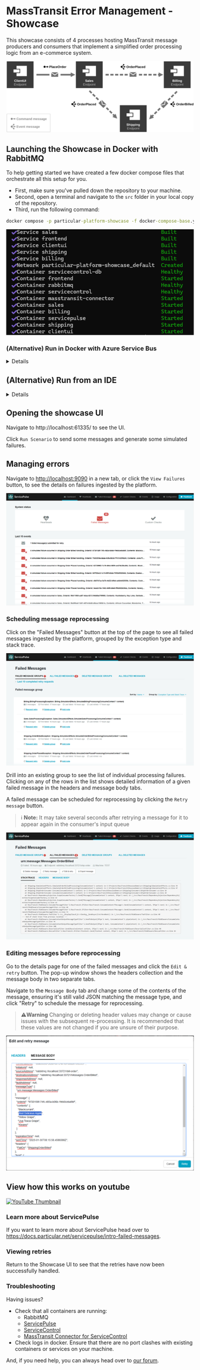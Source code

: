 # MassTransit Error Management - Showcase

This showcase consists of 4 processes hosting MassTransit message producers and consumers that implement a simplified order processing logic from an e-commerce system.

![System Overview](docs/diagram.svg "width=680")

## Launching the Showcase in Docker with **RabbitMQ**

To help getting started we have created a few docker compose files that orchestrate all this setup for you.

- First, make sure you've pulled down the repository to your machine.
- Second, open a terminal and navigate to the `src` folder in your local copy of the repository.
- Third, run the following command:

```cmd
docker compose -p particular-platform-showcase -f docker-compose-base.yml -f compose-rabbitmq.yml --env-file rabbit.env up -d --build
```

![Docker Compose Up](docs/compose-up.png "Docker Compose up results")

### (Alternative) Run in Docker with **Azure Service Bus**

<details>

The showcase can also be run using Azure Service Bus rather than RabbitMQ.  
First configure the access to your Azure Service Bus namespace by editing the variables in `src/asb.env`.

```env
CONNECTIONSTRING="Endpoint=sb://[NAMESPACE].servicebus.windows.net/;SharedAccessKeyName=[KEYNAME];SharedAccessKey=[KEY]"
```

Run docker command below from the `src` folder in a terminal.

```cmd
docker compose -p particular-platform-showcase -f docker-compose-base.yml -f compose-azure.yml --env-file asb.env up -d --build
```

</details>

## (Alternative) Run from an IDE

<details>

> **Note:** When using Visual Studio, ensure you have the ["Enable Multi-Project Launch profiles" setting on](https://learn.microsoft.com/en-us/visualstudio/ide/how-to-set-multiple-startup-projects?view=vs-2022#enable-multi-project-launch-profile).

- To start the required infrastructure for the showcase, run one of the docker command below from the `src` folder in a terminal.

### **For RabbitMQ**

Update `rabbit.env` file section named "Only used for the showcase processes" to:

```env
# Only used for the showcase processes
RABBITMQ_HOST="localhost"
RABBITMQ_PORT="33721"
RABBITMQ_VIRTUALHOST="/"
```

Then run:

```cmd
docker compose -p particular-platform-showcase -f docker-compose-base.yml -f compose-rabbitmq.yml --env-file rabbit.env --profile infrastructure --profile frontend up -d
```

### **For Azure Service Bus**

See [ASB setup](#run-in-docker-against-azure-service-bus) above for setting the connection string to your Azure Service Bus namespace

```cmd
docker compose -p particular-platform-showcase -f docker-compose-base.yml -f compose-azure.yml --env-file asb.env --profile infrastructure --profile frontend up -d
```

1. After opening the solution (from Visual Studio or Rider), choose one of the run profiles that matches the transport configured previously

   - `RabbitMQ`
   - `Azure Service Bus`

2. Run the solution to start the demo.

</details>

## Opening the showcase UI

Navigate to http://localhost:61335/ to see the UI.

Click `Run Scenario` to send some messages and generate some simulated failures.

## Managing errors

Navigate to [http://localhost:9090](http://localhost:9090) in a new tab, or click the `View Failures` button, to see the details on failures ingested by the platform.

![Dashboard](docs/service-pulse-dashboard-failed-messages.png "Message processing errors summary view")

### Scheduling message reprocessing

Click on the "Failed Messages" button at the top of the page to see all failed messages ingested by the platform, grouped by the exception type and stack trace.

![Failed Messages](docs/service-pulse-dashboard-failed-messages-groups.png "Failed messages grouping")

Drill into an existing group to see the list of individual processing failures. Clicking on any of the rows in the list shows detailed information of a given failed message in the headers and message body tabs.

A failed message can be scheduled for reprocessing by clicking the `Retry message` button.

> ℹ️ **Note:**
> It may take several seconds after retrying a message for it to appear again in the consumer's input queue

![Failed Message View](docs/service-pulse-failed-message-view.png "Failed message details view")

### Editing messages before reprocessing

Go to the details page for one of the failed messages and click the `Edit & retry` button. The pop-up window shows the headers collection and the message body in two separate tabs.

Navigate to the `Message Body` tab and change some of the contents of the message, ensuring it's still valid JSON matching the message type, and click "Retry" to schedule the message for reprocessing.

> ⚠️**Warning**
> Changing or deleting header values may change or cause issues with the subsequent re-processing. It is recommended that these values are not changed if you are unsure of their purpose.

![Edit Message View](docs/service-pulse-edit-before-retry.png "Edit & Retry view showing the message body")

## View how this works on youtube

[![YouTube Thumbnail](https://github.com/user-attachments/assets/73fbdbdf-39c0-4a1e-a818-8e234c9ba714)](https://www.youtube.com/watch?v=h5gcHWizS7o&t=3s&ab_channel=ChrisPatterson)

### Learn more about ServicePulse

If you want to learn more about ServicePulse head over to https://docs.particular.net/servicepulse/intro-failed-messages.

### Viewing retries

Return to the Showcase UI to see that the retries have now been successfully handled.

### Troubleshooting

Having issues?

- Check that all containers are running:
  - RabbitMQ
  - [ServicePulse](https://hub.docker.com/r/particular/servicepulse)
  - [ServiceControl](https://hub.docker.com/r/particular/servicecontrol)
  - [MassTransit Connector for ServiceControl](https://hub.docker.com/r/particular/servicecontrol-masstransit-connector)
- Check logs in docker. Ensure that there are no port clashes with existing containers or services on your machine.

And, if you need help, you can always head over to [our forum](https://discuss.particular.net/tag/masstransit).
